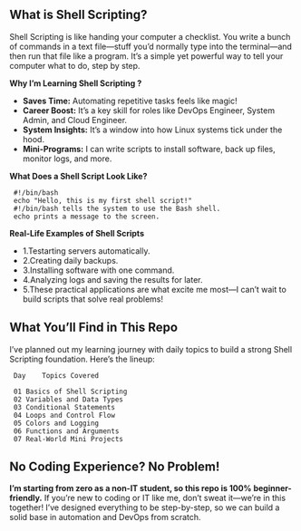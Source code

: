 ## What is Shell Scripting?

Shell Scripting is like handing your computer a checklist. You write a bunch of commands in a text file—stuff you’d normally type into the terminal—and then run that file like a program. It’s a simple yet powerful way to tell your computer what to do, step by step.

**Why I’m Learning Shell Scripting ?**

- **Saves Time:** Automating repetitive tasks feels like magic! 
- **Career Boost:** It’s a key skill for roles like DevOps Engineer, System Admin, and Cloud Engineer. 
- **System Insights:** It’s a window into how Linux systems tick under the hood. 
- **Mini-Programs:** I can write scripts to install software, back up files, monitor logs, and more. 


 
**What Does a Shell Script Look Like?**

     #!/bin/bash
     echo "Hello, this is my first shell script!"
     #!/bin/bash tells the system to use the Bash shell.
     echo prints a message to the screen.


**Real-Life Examples of Shell Scripts**

- 1.Testarting servers automatically.
- 2.Creating daily backups.
- 3.Installing software with one command.
- 4.Analyzing logs and saving the results for later.
- 5.These practical applications are what excite me most—I can’t wait to build scripts that solve real problems!

## What You’ll Find in This Repo

I’ve planned out my learning journey with daily topics to build a strong Shell Scripting foundation. Here’s the lineup:


     Day	Topics Covered
     
     01	Basics of Shell Scripting
     02	Variables and Data Types
     03	Conditional Statements
     04	Loops and Control Flow
     05	Colors and Logging
     06	Functions and Arguments
     07	Real-World Mini Projects

## No Coding Experience? No Problem!

**I’m starting from zero as a non-IT student, so this repo is 100% beginner-friendly.** If you’re new to coding or IT like me, don’t sweat it—we’re in this together! I’ve designed everything to be step-by-step, so we can build a solid base in automation and DevOps from scratch. 